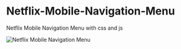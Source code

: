# Netflix-Mobile-Navigation-Menu
Netflix Mobile Navigation Menu with css and js

![Netflix Mobile Navigation Menu](https://github.com/behzadghotbifar/Netflix-Mobile-Navigation-Menu/assets/6311011/59716830-405c-48c3-9969-2353907717ad)
